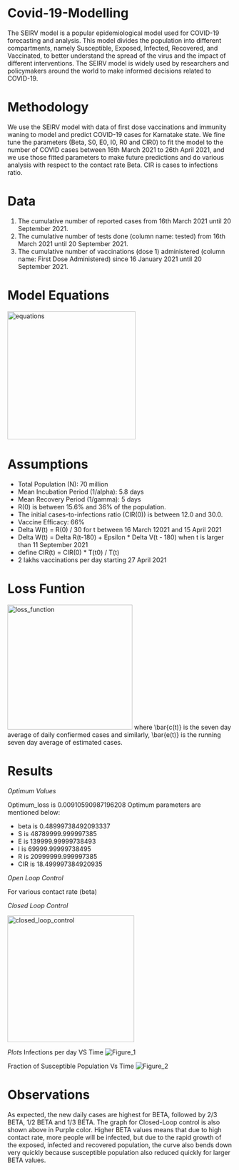# Covid-19-Modelling
The SEIRV model is a popular epidemiological model used for COVID-19 forecasting and analysis. This model divides the population into different compartments, namely Susceptible, Exposed, Infected, Recovered, and Vaccinated, to better understand the spread of the virus and the impact of different interventions. The SEIRV model is widely used by researchers and policymakers around the world to make informed decisions related to COVID-19.

# Methodology
We use the SEIRV model with data of first dose vaccinations and immunity waning to model and predict
COVID-19 cases for Karnatake state. We fine tune the parameters (Beta, S0, E0, I0, R0 and CIR0) to fit the model to the number of
COVID cases between 16th March 2021 to 26th April 2021, and we use those fitted parameters to make future
predictions and do various analysis with respect to the contact rate Beta. CIR is cases to infections ratio.

# Data
1. The cumulative number of reported cases from 16th March 2021 until 20 September 2021.
2. The cumulative number of tests done (column name: tested) from 16th March 2021 until 20 September 2021.
3. The cumulative number of vaccinations (dose 1) administered (column name: First Dose Administered) since 16 January 2021 until 20 September 2021.

# Model Equations
<img width="287" alt="equations" src="https://user-images.githubusercontent.com/81372735/226106916-a13d1075-ac9a-4e92-bcd1-03f6d3fd1c08.PNG">

# Assumptions
- Total Population (N): 70 million
- Mean Incubation Period (1/alpha): 5.8 days
- Mean Recovery Period (1/gamma): 5 days
- R(0) is between 15.6% and 36% of the population.
- The initial cases-to-infections ratio (CIR(0)) is between 12.0 and 30.0.
- Vaccine Efficacy: 66%
- Delta W(t) = R(0) / 30 for t between 16 March 12021 and 15 April 2021
- Delta W(t) = Delta R(t-180) + Epsilon * Delta V(t - 180) when t is larger than 11 September 2021
- define CIR(t) = CIR(0) * T(t0) / T(t)
- 2 lakhs vaccinations per day starting 27 April 2021

# Loss Funtion 
<img width="280" alt="loss_function" src="https://user-images.githubusercontent.com/81372735/226107218-65188be7-4900-4a0d-a42c-d3d1fbd5a377.PNG">
where \bar{c(t)} is the seven day average of daily confiermed cases and similarly, \bar{e(t)} is the running seven day average
of estimated cases.

# Results

*Optimum Values*

Optimum_loss is 0.00910590987196208
Optimum parameters are mentioned below:

- beta is  0.48999738492093337
- S is  48789999.999997385
- E is  139999.99999738493
- I is  69999.99999738495
- R is  20999999.999997385
- CIR is  18.499997384920935

*Open Loop Control*


For various contact rate (beta)

*Closed Loop Control*


<img width="284" alt="closed_loop_control" src="https://user-images.githubusercontent.com/81372735/226107697-9a8a65a0-fc47-47e1-a6db-c98f49d56f07.PNG">

*Plots*
Infections per day VS Time
![Figure_1](https://user-images.githubusercontent.com/81372735/226107735-1de31c81-f56d-406f-a589-0492db552c73.png)

Fraction of Susceptible Population Vs Time
![Figure_2](https://user-images.githubusercontent.com/81372735/226107738-65cb2879-0fd4-41c0-b464-5ad7d9318209.png)

# Observations

As expected, the new daily cases are highest for BETA, followed by 2/3 BETA, 1/2 BETA and 1/3
BETA. The graph for Closed-Loop control is also shown above in Purple color. Higher BETA values
means that due to high contact rate, more people will be infected, but due to the rapid growth of
the exposed, infected and recovered population, the curve also bends down very quickly because
susceptible population also reduced quickly for larger BETA values.
